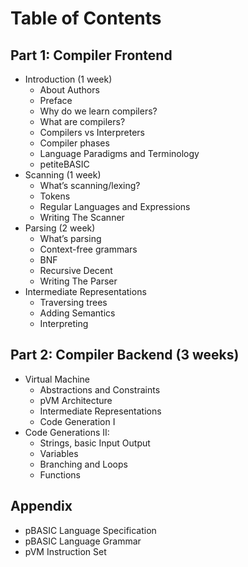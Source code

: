 # Table of Contents
## Part 1: Compiler Frontend
* Introduction (1 week)
    * About Authors
    * Preface
    * Why do we learn compilers?
    * What are compilers?
    * Compilers vs Interpreters
    * Compiler phases
    * Language Paradigms and Terminology
    * petiteBASIC
* Scanning (1 week)
    * What’s scanning/lexing?
    * Tokens
    * Regular Languages and Expressions
    * Writing The Scanner
* Parsing (2 week)
    * What’s parsing
    * Context-free grammars
    * BNF
    * Recursive Decent
    * Writing The Parser
* Intermediate Representations
    * Traversing trees
    * Adding Semantics
    * Interpreting
## Part 2: Compiler Backend (3 weeks)
* Virtual Machine
    * Abstractions and Constraints
    * pVM Architecture
    * Intermediate Representations
    * Code Generation I
* Code Generations II:
    * Strings, basic Input Output
    * Variables
    * Branching and Loops
    * Functions
## Appendix
* pBASIC Language Specification
* pBASIC Language Grammar
* pVM Instruction Set


